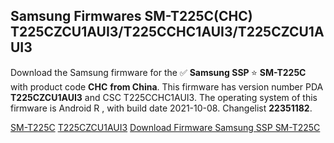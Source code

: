 <h2>Samsung Firmwares SM-T225C(CHC) T225CZCU1AUI3/T225CCHC1AUI3/T225CZCU1AUI3</h2>
Download the Samsung firmware for the ✅ <strong>Samsung SSP </strong> ⭐ <strong>SM-T225C</strong> with product code <strong>CHC</strong> <strong> from China</strong>. This firmware has version number PDA <strong>T225CZCU1AUI3</strong> and CSC T225CCHC1AUI3. The operating system of this firmware is Android R , with build date 2021-10-08. Changelist <strong>22351182</strong>.


[SM-T225C](https://samfirm.shop/samsung/model/SM-T225C)
[T225CZCU1AUI3](https://samfirm.shop/samsung/pda/T225CZCU1AUI3)
[Download Firmware Samsung SSP SM-T225C](https://samfirm.shop/samsung/firmware/463874)
